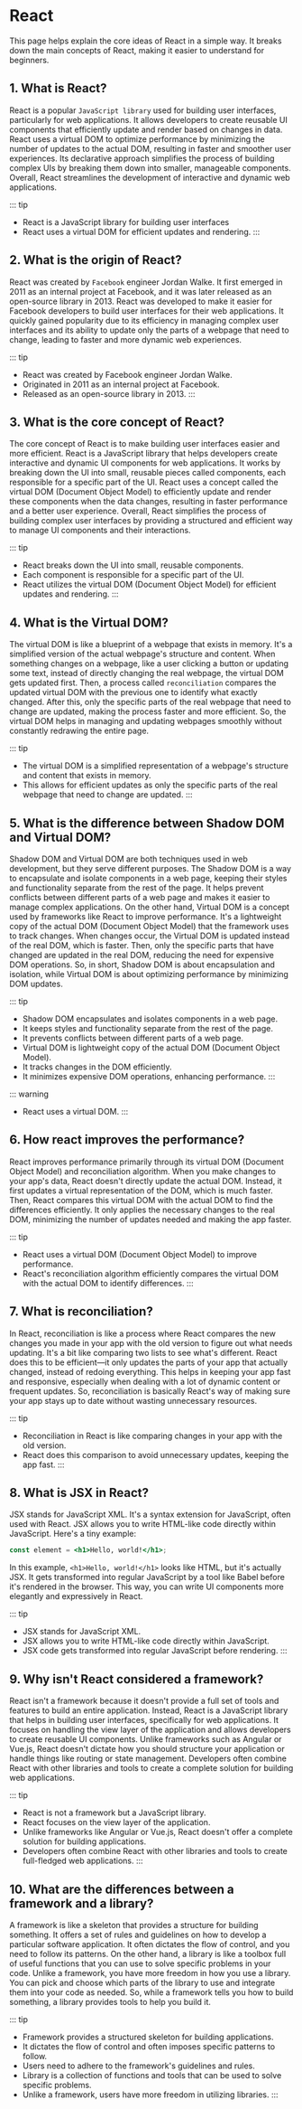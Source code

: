 # React

This page helps explain the core ideas of React in a simple way. It breaks down the main concepts of React, making it easier to understand for beginners.

## 1. What is React?

React is a popular `JavaScript library` used for building user interfaces, particularly for web applications. It allows developers to create reusable UI components that efficiently update and render based on changes in data. React uses a virtual DOM to optimize performance by minimizing the number of updates to the actual DOM, resulting in faster and smoother user experiences. Its declarative approach simplifies the process of building complex UIs by breaking them down into smaller, manageable components. Overall, React streamlines the development of interactive and dynamic web applications.

::: tip
- React is a JavaScript library for building user interfaces
- React uses a virtual DOM for efficient updates and rendering. 
:::

## 2. What is the origin of React?

React was created by `Facebook` engineer Jordan Walke. It first emerged in 2011 as an internal project at Facebook, and it was later released as an open-source library in 2013. React was developed to make it easier for Facebook developers to build user interfaces for their web applications. It quickly gained popularity due to its efficiency in managing complex user interfaces and its ability to update only the parts of a webpage that need to change, leading to faster and more dynamic web experiences.

::: tip
- React was created by Facebook engineer Jordan Walke.
- Originated in 2011 as an internal project at Facebook. 
- Released as an open-source library in 2013.
:::

## 3. What is the core concept of React?

The core concept of React is to make building user interfaces easier and more efficient. React is a JavaScript library that helps developers create interactive and dynamic UI components for web applications. It works by breaking down the UI into small, reusable pieces called components, each responsible for a specific part of the UI. React uses a concept called the virtual DOM (Document Object Model) to efficiently update and render these components when the data changes, resulting in faster performance and a better user experience. Overall, React simplifies the process of building complex user interfaces by providing a structured and efficient way to manage UI components and their interactions.

::: tip
- React breaks down the UI into small, reusable components.
- Each component is responsible for a specific part of the UI.
- React utilizes the virtual DOM (Document Object Model) for efficient updates and rendering.
:::

## 4. What is the Virtual DOM?

The virtual DOM is like a blueprint of a webpage that exists in memory. It's a simplified version of the actual webpage's structure and content. When something changes on a webpage, like a user clicking a button or updating some text, instead of directly changing the real webpage, the virtual DOM gets updated first. Then, a process called `reconciliation` compares the updated virtual DOM with the previous one to identify what exactly changed. After this, only the specific parts of the real webpage that need to change are updated, making the process faster and more efficient. So, the virtual DOM helps in managing and updating webpages smoothly without constantly redrawing the entire page.

::: tip
- The virtual DOM is a simplified representation of a webpage's structure and content that exists in memory.
- This allows for efficient updates as only the specific parts of the real webpage that need to change are updated.
:::

## 5. What is the difference between Shadow DOM and Virtual DOM?

Shadow DOM and Virtual DOM are both techniques used in web development, but they serve different purposes. The Shadow DOM is a way to encapsulate and isolate components in a web page, keeping their styles and functionality separate from the rest of the page. It helps prevent conflicts between different parts of a web page and makes it easier to manage complex applications. On the other hand, Virtual DOM is a concept used by frameworks like React to improve performance. It's a lightweight copy of the actual DOM (Document Object Model) that the framework uses to track changes. When changes occur, the Virtual DOM is updated instead of the real DOM, which is faster. Then, only the specific parts that have changed are updated in the real DOM, reducing the need for expensive DOM operations. So, in short, Shadow DOM is about encapsulation and isolation, while Virtual DOM is about optimizing performance by minimizing DOM updates.

::: tip
- Shadow DOM encapsulates and isolates components in a web page.
- It keeps styles and functionality separate from the rest of the page.
- It prevents conflicts between different parts of a web page.
- Virtual DOM is lightweight copy of the actual DOM (Document Object Model).
- It tracks changes in the DOM efficiently.
- It minimizes expensive DOM operations, enhancing performance.
:::

::: warning
- React uses a virtual DOM.
:::

## 6. How react improves the performance?

React improves performance primarily through its virtual DOM (Document Object Model) and reconciliation algorithm. When you make changes to your app's data, React doesn't directly update the actual DOM. Instead, it first updates a virtual representation of the DOM, which is much faster. Then, React compares this virtual DOM with the actual DOM to find the differences efficiently. It only applies the necessary changes to the real DOM, minimizing the number of updates needed and making the app faster.

::: tip
- React uses a virtual DOM (Document Object Model) to improve performance.
- React's reconciliation algorithm efficiently compares the virtual DOM with the actual DOM to identify differences.
:::

## 7. What is reconciliation?

In React, reconciliation is like a process where React compares the new changes you made in your app with the old version to figure out what needs updating. It's a bit like comparing two lists to see what's different. React does this to be efficient—it only updates the parts of your app that actually changed, instead of redoing everything. This helps in keeping your app fast and responsive, especially when dealing with a lot of dynamic content or frequent updates. So, reconciliation is basically React's way of making sure your app stays up to date without wasting unnecessary resources.

::: tip
- Reconciliation in React is like comparing changes in your app with the old version.
- React does this comparison to avoid unnecessary updates, keeping the app fast.
:::

## 8. What is JSX in React?

JSX stands for JavaScript XML. It's a syntax extension for JavaScript, often used with React. JSX allows you to write HTML-like code directly within JavaScript. Here's a tiny example:

```jsx
const element = <h1>Hello, world!</h1>;
```

In this example, `<h1>Hello, world!</h1>` looks like HTML, but it's actually JSX. It gets transformed into regular JavaScript by a tool like Babel before it's rendered in the browser. This way, you can write UI components more elegantly and expressively in React.

::: tip
- JSX stands for JavaScript XML.
- JSX allows you to write HTML-like code directly within JavaScript.
- JSX code gets transformed into regular JavaScript before rendering.
:::

## 9. Why isn't React considered a framework?

React isn't a framework because it doesn't provide a full set of tools and features to build an entire application. Instead, React is a JavaScript library that helps in building user interfaces, specifically for web applications. It focuses on handling the view layer of the application and allows developers to create reusable UI components. Unlike frameworks such as Angular or Vue.js, React doesn't dictate how you should structure your application or handle things like routing or state management. Developers often combine React with other libraries and tools to create a complete solution for building web applications.

::: tip
- React is not a framework but a JavaScript library.
- React focuses on the view layer of the application.
- Unlike frameworks like Angular or Vue.js, React doesn't offer a complete solution for building applications.
- Developers often combine React with other libraries and tools to create full-fledged web applications.
:::

## 10. What are the differences between a framework and a library?

A framework is like a skeleton that provides a structure for building something. It offers a set of rules and guidelines on how to develop a particular software application. It often dictates the flow of control, and you need to follow its patterns. On the other hand, a library is like a toolbox full of useful functions that you can use to solve specific problems in your code. Unlike a framework, you have more freedom in how you use a library. You can pick and choose which parts of the library to use and integrate them into your code as needed. So, while a framework tells you how to build something, a library provides tools to help you build it.

::: tip
- Framework provides a structured skeleton for building applications.
- It dictates the flow of control and often imposes specific patterns to follow.
- Users need to adhere to the framework's guidelines and rules.
- Library is a collection of functions and tools that can be used to solve specific problems.
- Unlike a framework, users have more freedom in utilizing libraries.
:::
